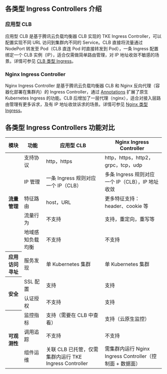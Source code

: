 
## 各类型 Ingress Controllers 介绍

### 应用型 CLB
应用型 CLB 是基于腾讯云负载均衡器 CLB 实现的 TKE Ingress Controller，可以配置实现不同 URL 访问到集群内不同的 Service。CLB 直接将流量通过 NodePort 转发至 Pod（CLB 直连 Pod 时直接转发到 Pod），一条 Ingress 配置绑定一个 CLB 实例（IP），适合仅需做简单路由管理，对 IP 地址收敛不敏感的场景。详情可参见 [CLB 类型 Ingress](https://cloud.tencent.com/document/product/457/45685)。

### Nginx Ingress Controller
Nginx Ingress Controller 是基于腾讯云负载均衡器 CLB 和 Nginx 反向代理（容器化部署在集群内）的 Ingress Controller，通过 [Annotations](https://kubernetes.github.io/ingress-nginx/user-guide/nginx-configuration/annotations/) 扩展了原生 Kubernetes Ingress 的功能。CLB 后增加了一层代理（nginx），适合对接入层路由管理有更多诉求，及有 IP 地址收敛诉求的场景。详情可参见 [Nginx 类型 Ingress](https://cloud.tencent.com/document/product/457/50502)。



## 各类型 Ingress Controllers 功能对比



<table>
<thead>
<tr>
<th>模块</th>
<th>功能</th>
<th>应用型 CLB</th>
<th>Nginx Ingress Controller</th>
</tr>
</thead>
<tbody><tr>
<th rowspan=5>流量管理</th>
<td>支持协议</td>
<td>http，https</td>
<td>http，https，http2，grpc，tcp，udp</td>
</tr>
<tr>
<td>IP 管理</td>
<td>一条 Ingress 规则对应一个 IP（CLB）</td>
<td>多条 Ingress 规则对应一个 IP（CLB），IP 地址收敛</td>
</tr>
<tr>
<td>特征路由</td>
<td>host，URL</td>
<td>更多特征支持：header、cookie 等</td>
</tr>
<tr>
<td>流量行为</td>
<td>不支持</td>
<td>支持，重定向，重写等</td>
</tr>
<tr>
<td>地域感知负载均衡</td>
<td>不支持</td>
<td>不支持</td>
</tr>
<tr>
<th>应用访问寻址</th>
<td>服务发现</td>
<td>单 Kubernetes 集群</td>
<td>单 Kubernetes 集群</td>
</tr>
<tr>
<th rowspan=2>安全</th>
<td>SSL 配置</td>
<td>支持</td>
<td>支持</td>
</tr>
<tr>
<td>认证授权</td>
<td>不支持</td>
<td>支持</td>
</tr>
<tr>
<th rowspan=3>可观测性</th>
<td>监控指标</td>
<td>支持（需要在 CLB 中查看）</td>
<td>支持（云原生监控）</td>
</tr>
<tr>
<td>调用追踪</td>
<td>不支持</td>
<td>不支持</td></tr>
<tr>
<td>组件运维</td>
<td>关联 CLB 已托管，仅需集群内运行 TKE Ingress Controller</td>
<td>需集群内运行 Nginx Ingress Controller（控制面 + 数据面）</td>
</tr>
</tbody></table>
